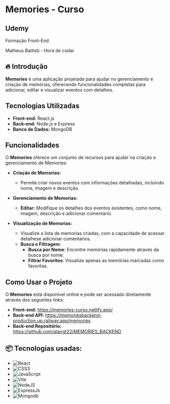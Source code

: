 <h1>Memories - Curso</h1>

<h2>Udemy</h2>
Formação Front-End

Matheus Battisti - Hora de codar


## 🔥 Introdução
**Memories** é uma aplicação projetada para ajudar no gerenciamento e criação de memórias, oferecendo funcionalidades completas para adicionar, editar e visualizar eventos com detalhes.

## Tecnologias Utilizadas
- **Front-end:** React.js
- **Back-end:** Node.js e Express
- **Banco de Dados:** MongoDB

## Funcionalidades

O **Memories** oferece um conjunto de recursos para ajudar na criação e gerenciamento de Memories:

- **Criação de Memorias:**
  - Permite criar novos eventos com informações detalhadas, incluindo nome, imagem e descrição.
  
- **Gerenciamento de Memorias:**
  - **Editar:** Modifique os detalhes dos eventos existentes, como nome, imagem, descrição e adicionar comentario.

- **Visualização de Memorias:**
  - Visualize a lista de memorias criadas, com a capacidade de acessar detalhese adicionar comentarios.
  - **Busca e Filtragem**:
     - **Busca por Nome**: Encontre memórias rapidamente através da busca por nome.
     - **Filtrar Favoritos**: Visualize apenas as memórias marcadas como favoritas.

## Como Usar o Projeto

O **Memories** está disponível online e pode ser acessado diretamente através dos seguintes links:

- **Front-end:** https://memories-curso.netlify.app/
- **Back-end API:** https://memoriesbackend-production.up.railway.app/memories
- **Back-end Repositório:** https://github.com/alangt22/MEMORIES_BACKEND

## 📦 Tecnologias usadas:
- ![React](https://img.shields.io/badge/react-%2320232a.svg?style=for-the-badge&logo=react&logoColor=%2361DAFB)
-	![CSS3](https://img.shields.io/badge/css3-%231572B6.svg?style=for-the-badge&logo=css3&logoColor=white)
-	![JavaScript](https://img.shields.io/badge/javascript-%23323330.svg?style=for-the-badge&logo=javascript&logoColor=%23F7DF1E)
-	![Vite](https://img.shields.io/badge/vite-%23646CFF.svg?style=for-the-badge&logo=vite&logoColor=white)
- ![NodeJS](https://img.shields.io/badge/node.js-6DA55F?style=for-the-badge&logo=node.js&logoColor=white)
- ![ExpressJs](https://img.shields.io/badge/Express%20js-000000?style=for-the-badge&logo=express&logoColor=white)
- ![Mongodb](https://img.shields.io/badge/MongoDB-4EA94B?style=for-the-badge&logo=mongodb&logoColor=white)

